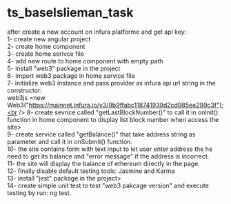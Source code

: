 # ts_baselslieman_task<br />

after create a new account on infura platforme and get api key:<br />
1- create new angular project<br />
2- create home component<br />
3- create home serivce file<br />
4- add new route to home component with empty path<br />
5- install "web3" package in the project<br />
6- import web3 package in home service file<br />
7- initialize web3 instance and pass provider as infura api url string in the constructor:<br />
    web3js =new Web3("https://mainnet.infura.io/v3/9b9ffabc118741939d2cd985ee299c3f");<br />
8- create sevrice called "getLastBlockNumber()" to call it in onInit() function in home component to display list block number when access the site><br />
9- create service called "getBalance()" that take address string as parameter and call it in onSubmit() function.<br />
10- the site contains form with text input to let user enter address the he need to get its balance and "error message" if the address is incorrect.<br />
11- the site will display the balance of ethereum directly in the page.<br />
12- finally disable default testing tools: Jasmine and Karma<br />
13- install "jest" package in the project><br />
14- create simple unit test to test "web3 pakcage version" and execute testing by run: ng test.<br />


